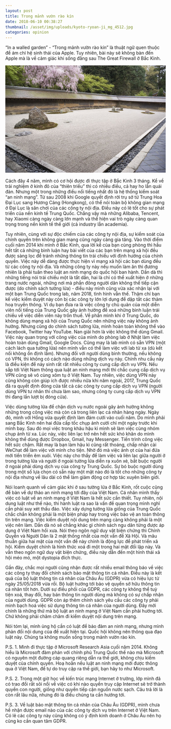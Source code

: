 ```yaml
---
layout: post
title: Trong mảnh vườn rào kín
date: 2018-06-10 00:38:27
thumbnail: /asset/img/uploads/kyoto-ryoan-ji_mg_4512.jpg
categories: opinion
---
```

“In a walled garden” - “Trong mảnh vườn rào kín” là thuật ngữ quen thuộc để ám chỉ hệ sinh thái của Apple. Tuy nhiên, bài này sẽ không bàn đến Apple mà là về cảm giác khi sống đằng sau The Great Firewall ở Bắc Kinh.

![](/asset/img/uploads/kyoto-ryoan-ji_mg_4512.jpg)

Cách đây 4 năm, mình có cơ hội được đi thực tập ở Bắc Kinh 3 tháng. Kể về trải nghiệm ở kinh đô của “thiên triều” thì có nhiều điều, cả hay ho lẫn quái đản. Nhưng một trong những điều nổi tiếng nhất đó là hệ thống kiểm soát “an ninh mạng”. Từ sau 2008 khi Google quyết định rời trụ sở từ Trung Hoa Đại Lục sang Hương Cảng (Hongkong), có thể nói toàn bộ không gian mạng ở Đại Lục là sân chơi của các công ty nội địa. Điều này có lẽ tốt cho sự phát triển của nền kinh tế Trung Quốc. Chẳng vậy mà những Alibaba, Tencent, hay Xiaomi càng ngày càng lớn mạnh và thể hiện vai trò ngày càng quan trọng trong nền kinh tế thế giới (cả industry lẫn academia). 

Tuy nhiên, cùng với sự độc chiếm của các công ty nội địa, sự kiểm soát của chính quyền trên không gian mạng cũng ngày càng gia tăng. Vào thời điểm cuối năm 2014 khi mình ở Bắc Kinh, qua lời kể của bạn cùng phòng thì hầu hết tất cả những bình luận hay bài viết của các bạn trên mạng xã hội đều được sàng lọc để tránh những thông tin trái chiều với định hướng của chính quyền. Việc này dễ dàng được thực hiện vì mạng xã hội các bạn dùng đều từ các công ty nội địa. Và những công ty này nếu muốn làm ăn thì đương nhiên là phải tuân theo luật an ninh mạng do quốc hội ban hành. Dần dà thì những tiếng nói trái chiều một là tắt dần, hai là chỉ có thể xuất hiện ở những trang nước ngoài, những nơi mà phần đông người dân không thể tiếp cận được (do chính sách tường lửa) - điều này mình cũng vừa xác nhận lại với một bạn Trung Quốc trong lab, năm 2018, tình hình vẫn thế. Thậm chí bạn kể việc kiểm duyệt này còn bị các công ty lớn lợi dụng để dập tắt các thảm hoạ truyền thông. Ví dụ bạn đưa ra là việc công ty chủ quản của một diễn viên nổi tiếng của Trung Quốc gây ảnh hưởng để xoá những bình luận trái chiều về việc diễn viên này trốn thuế. Về phần mình khi ở Trung Quốc, do không dùng mạng xã hội của Trung Quốc nên những việc này không ảnh hưởng. Nhưng cũng do chính sách tường lửa, mình hoàn toàn không thể vào Facebook, Twitter hay YouTube. Nan giải hơn là việc không thể dùng Gmail. Việc này quan trọng với công việc của mình do phòng lab ở Nhật làm việc hoàn toàn dùng Gmail, Google Docs. Cũng may là lab mình có sẵn VPN (một cách lách qua tường lửa) nên mình vẫn có thể làm việc với lab từ xa (dù kết nối không ổn định lắm). Nhưng đối với người dùng bình thường, nếu không có VPN, thì không có cách nào dùng những dịch vụ này. Chính nhu cầu này là điều kiện để nảy sinh rất rất nhiều công ty cung cấp dịch vụ VPN. Nếu sắp tới Việt Nam thông qua luật an ninh mạng mới thì chắc cung cấp dịch vụ VPN cũng sẽ vô cùng xôm tụ ở Việt Nam. Tuy nhiên, việc dùng VPN này cũng không còn giúp ích được nhiều nữa khi năm ngoái, 2017, Trung Quốc đã ra quyết định đóng cửa tất cả các công ty cung cấp dịch vụ VPN (người dùng VPN tư nhân thì chưa làm sao, nhưng công ty cung cấp dịch vụ VPN thì đang lần lượt bị đóng cửa). 

Việc dùng tường lửa để chặn dịch vụ nước ngoài gây ảnh hưởng không những trong công việc mà còn cả trong liên lạc cá nhân hàng ngày. Ngày đó, mình với Hồng vừa quyết định làm đám cưới vào cuối năm. Do mình phải sang Bắc Kinh nên hai đứa cấp tốc chụp ảnh cưới chỉ một ngày trước khi mình bay. Sau đó mọi việc trong khâu hậu kì mình sẽ làm việc cùng nhóm chụp ảnh từ xa. Lúc này, việc liên lạc trở nên hết sức khó khăn do mình không thể dùng được Dropbox, Gmail, hay Messenger. Tiến trình công việc hết sức chậm. Rất may là bạn làm hậu kì cũng rất thoáng, chấp nhận cài WeChat để làm việc với mình cho tiện. Nhờ đó mà việc ảnh ọt của hai đứa mới tiến triển êm xuôi. Việc này cho thấy để làm việc và liên lạc giữa người ở trong tường lửa và người ở ngoài tường lửa diễn ra xuôn xẻ, bắt buộc người ở ngoài phải dùng dịch vụ của công ty Trung Quốc. Sự bó buộc người dùng trong một số lựa chọn có sẵn này một mặt nào đó là tốt cho những công ty nội địa nhưng về lâu dài có thể làm giảm động cơ hợp tác xuyên biên giới.

Nói loanh quanh về cảm giác khi ở sau tường lửa ở Bắc Kinh, rốt cuộc cũng để bàn về dự thảo an ninh mạng tới đây của Việt Nam. Cá nhân mình thấy việc có luật về an ninh mạng ở Việt Nam là hết sức cần thiết. Tuy nhiên, nội dung luật như thế nào, thi hành luật ra sao là vấn đề quan trọng mình nghĩ cần phải suy xét thấu đáo. Việc xây dựng tường lửa giống của Trung Quốc chắc chắn không phải là một biện pháp hay trong việc bảo vệ an toàn thông tin trên mạng. Việc kiểm duyệt nội dung trên mạng càng không phải là một việc nên làm. Dần dà nó sẽ chẳng khác gì chính sách ngu dân từng được áp dụng ở Việt Nam hồi xưa. Nói theo ngôn ngữ duy vật biện chứng thì Chính Quyền và Người Dân là 2 mặt thống nhất của một vấn đề Xã Hội. Và mâu thuẫn giữa hai mặt của một vấn đề này chính là động lực để phát triển xã hội. Kiểm duyệt chính là hình thức xoá đi một trong hai mặt đối lập này. Và vẫn theo ngôn ngữ duy vật biện chứng, điều này dẫn đến một hình thái xã hội méo mó, một dystopia đích thực. 

Gần đây, chắc mọi người cũng nhận được rất nhiều email thông báo về việc các công ty thay đổi chính sách bảo mặt thông tin cá nhân. Điều này là kết quả của bộ luật thông tin cá nhân của Châu Âu (GDPR) vừa có hiệu lực từ ngày 25/05/2018 vừa rồi. Bộ luật hướng tới bảo vệ quyền sở hữu thông tin cá nhân tốt hơn. Dưới sự điều phối của GDPR, các công ty không thể tuỳ tiện xoá, thay đổi, hay bán thông tin người dùng mà không có sự chấp nhận của người dùng. GDPR còn áp thêm chính sách yêu cầu các công ty phải minh bạch hoá việc sử dụng thông tin cá nhân của người dùng. Đây mới chính là những thứ mà bộ luật an ninh mạng ở Việt Nam cần phải hướng tới. Chứ không phải chăm chăm đi kiểm duyệt nội dung trên mạng.

Nói tóm lại, mình ủng hộ cần có luật để bảo đảm an ninh mạng, nhưng mình phản đối nội dung của đề xuất hiện tại. Quốc hội không nên thông qua đạo luật này. Chúng ta không muốn sống trong mảnh vườn rào kín.

P.S. 1. Mình đi thực tập ở Microsoft Research Asia cuối năm 2014. Không hiểu là Microsoft đàm phán với chính phủ Trung Quốc thế nào mà Microsoft có nguyên một đường cáp quang riêng dẫn ra thế giới, không chịu kiểm duyệt của chính quyền. Hoạ hoằn nếu luật an ninh mạng mới được thông qua ở Việt Nam, để tự do truy cập ra thế giới, bạn hãy to như Microsoft.

P.S. 2. Trong một giờ học về kiến trúc mạng Internet ở trường, lớp mình đã có trao đổi rất sôi nổi về việc có khi nào quyền truy cập Internet sẽ trở thành quyền con người, giống như quyền tiếp cận nguồn nước sạch. Câu trả lời là còn rất lâu nữa, nhưng đó là điều chúng ta cần hướng tới.

P.S. 3. Về luật bảo mật thông tin cá nhân của Châu Âu (GDPR), mình chưa hề nhận được email nào của các công ty dịch vụ trên Internet ở Việt Nam. Có lẽ các công ty này cũng không có ý định kinh doanh ở Châu Âu nên họ cũng ko cần quan tâm GDPR.